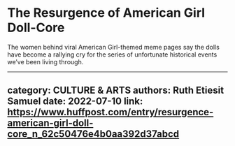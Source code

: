 # The Resurgence of American Girl Doll-Core

The women behind viral American Girl-themed meme pages say the dolls have become a rallying cry for the series of unfortunate historical events we’ve been living through.

---
category: CULTURE & ARTS
authors: Ruth Etiesit Samuel
date: 2022-07-10
link: https://www.huffpost.com/entry/resurgence-american-girl-doll-core_n_62c50476e4b0aa392d37abcd
---
